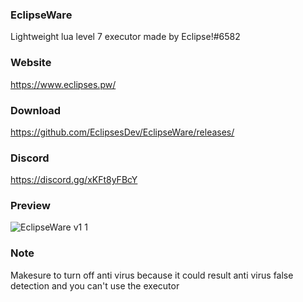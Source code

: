 ### EclipseWare
Lightweight lua level 7 executor made by Eclipse!#6582

### Website
https://www.eclipses.pw/

### Download
https://github.com/EclipsesDev/EclipseWare/releases/

### Discord
https://discord.gg/xKFt8yFBcY

### Preview

![EclipseWare v1 1](https://user-images.githubusercontent.com/99494277/175281322-949e9938-2a47-41c2-bba1-32dff80265ae.png)

### Note
Makesure to turn off anti virus because it could result
anti virus false detection and you can't use the executor
